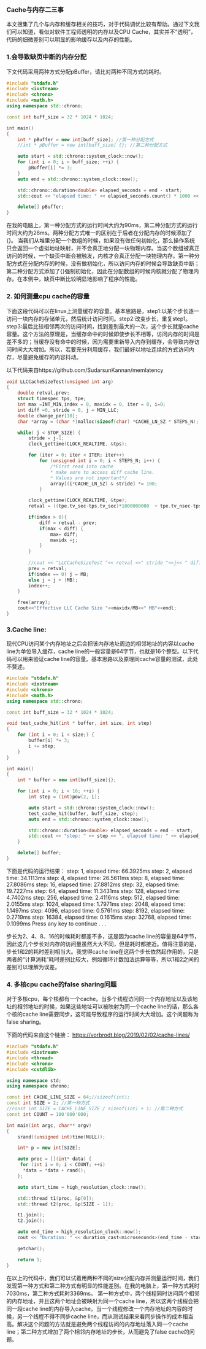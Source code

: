 ### Cache与内存二三事
本文搜集了几个与内存和缓存相关的技巧，对于代码调优比较有帮助。通过下文我们可以知道，看似对软件工程师透明的内存以及CPU Cache，其实并不“透明”，代码的细微差别可以明显的影响缓存以及内存的性能。

### 1.会导致缺页中断的内存分配
下文代码采用两种方式分配pBuffer，请比对两种不同方式的耗时。

```c++
#include "stdafx.h"
#include <iostream>
#include <chrono>
#include <math.h>
using namespace std::chrono;

const int buff_size = 32 * 1024 * 1024;

int main()
{
	int * pBuffer = new int[buff_size]; //第一种分配方式
	//int * pBuffer = new int[buff_size] {}; //第二种分配方式

	auto start = std::chrono::system_clock::now();
	for (int i = 0; i < buff_size; ++i) {
		pBuffer[i] *= 3;
	}
	auto end = std::chrono::system_clock::now();

	std::chrono::duration<double> elapsed_seconds = end - start;
	std::cout << "elapsed time: " << elapsed_seconds.count() * 1000 << "ms\n";

	delete[] pBuffer;
}
```

在我的电脑上，第一种分配方式的运行时间大约为90ms，第二种分配方式的运行时间大约为26ms。两种分配方式唯一的区别在于后者在分配内存的时候添加了 {}。
当我们从堆里分配一个数组的时候，如果没有做任何初始化，那么操作系统只会返回一个虚拟地址映射，并不会真正地分配一块物理内存。当这个数组被真正访问的时候，一个缺页中断会被触发，内核才会真正分配一块物理内存。第一种分配方式在分配内存的时候，没有做初始化，所以访问内存的时候会导致缺页中断；第二种分配方式添加了{}强制初始化，因此在分配数组的时候内核就分配了物理内存。在本例中，缺页中断比较明显地影响了程序的性能。

### 2. 如何测量cpu cache的容量
下面这段代码可以在linux上测量缓存的容量。基本思路是，step1:以某个步长逐一访问一块内存的存储单元，然后统计访问时间。step2:改变步长，重复step1。step3:最后比较相邻两次的访问时间，找到差别最大的一次，这个步长就是cache容量。这个方法的原理是，当缓存命中的时候即使步长不相等，访问内存的时间是差不多的；当缓存没有命中的时候，因为需要重新导入内存到缓存，会导致内存访问时间大大增加。所以，若要充分利用缓存，我们最好以地址连续的方式访问内存，尽量避免缓存的内容抖动。

以下代码来自https://github.com/SudarsunKannan/memlatency

```c++
void LLCCacheSizeTest(unsigned int arg)
{
	double retval,prev;
	struct timespec tps, tpe;
	int max =INT_MIN,index = 0, maxidx = 0, iter = 0, i=0;
	int diff =0, stride = 0, j = MIN_LLC;
	double change_per[10];
	char *array = (char *)malloc(sizeof(char) *CACHE_LN_SZ * STEPS_N);

	while( j < STOP_SIZE) {
		stride = j-1;
		clock_gettime(CLOCK_REALTIME, &tps);

		for (iter = 0; iter < ITER; iter++)
			for (unsigned int i = 0; i < STEPS_N; i++) {
				/*First read into cache
				* make sure to access diff cache line.
				* Values are not important*/
				array[(i*CACHE_LN_SZ) & stride] *= 100;
			}

		clock_gettime(CLOCK_REALTIME, &tpe);
		retval = ((tpe.tv_sec-tps.tv_sec)*1000000000  + tpe.tv_nsec-tps.tv_nsec)/1000;

		if(index > 0){
			diff = retval - prev;
			if(max < diff) {
				max= diff;
				maxidx =j;
			}
		}
		
		//cout << "LLCCacheSizeTest "<< retval <<" stride "<<j<< " diffs: "<<diff<<endl;
		prev = retval;
		if(index == 0) j = MB;
		else j = j + (MB);
		index++;
	}

	free(array);
	cout<<"Effective LLC Cache Size "<<maxidx/MB<<" MB"<<endl;
}
```

### 3.Cache line:
现代CPU访问某个内存地址之后会把该内存地址周边的相邻地址的内容以cache line为单位导入缓存，cache line的一般容量是64字节，也就是16个整型。以下代码可以用来验证cache line的容量。基本思路以及原理同cache容量的测试，此处不赘述。

```c++
#include "stdafx.h"
#include <iostream>
#include <chrono>
#include <math.h>
using namespace std::chrono;

const int buff_size = 32 * 1024 * 1024;

void test_cache_hit(int * buffer, int size, int step)
{
	for (int i = 0; i < size;) {
		buffer[i] *= 3;
		i += step;
	}
}

int main()
{
	int * buffer = new int[buff_size]{};

	for (int i = 0; i < 16; ++i) {
		int step = (int)pow(2, i);

		auto start = std::chrono::system_clock::now();
		test_cache_hit(buffer, buff_size, step);
		auto end = std::chrono::system_clock::now();

		std::chrono::duration<double> elapsed_seconds = end - start;
		std::cout << "step: " << step << ", elapsed time: " << elapsed_seconds.count() * 1000 << "ms\n";
	}

	delete[] buffer;
}
```

下面是代码的运行结果：
step: 1, elapsed time: 66.3925ms
step: 2, elapsed time: 34.1113ms
step: 4, elapsed time: 26.5611ms
step: 8, elapsed time: 27.8086ms
step: 16, elapsed time: 27.8812ms
step: 32, elapsed time: 19.7227ms
step: 64, elapsed time: 11.3431ms
step: 128, elapsed time: 4.7402ms
step: 256, elapsed time: 2.4116ms
step: 512, elapsed time: 2.0155ms
step: 1024, elapsed time: 1.7971ms
step: 2048, elapsed time: 1.1497ms
step: 4096, elapsed time: 0.5761ms
step: 8192, elapsed time: 0.2719ms
step: 16384, elapsed time: 0.1615ms
step: 32768, elapsed time: 0.1099ms
Press any key to continue . . .

步长为2、4、8、16的时候耗时都差不多，这是因为cache line的容量是64字节，因此这几个步长对内存的访问量虽然大大不同，但是耗时都接近。值得注意的是，步长1和2的耗时差别相当大。我觉得cache line在这两个步长依然起作用的，只是两者的“计算消耗”耗时差别比较大，例如循环计数加法运算等等，所以1和2之间的差别可以理解为误差。

### 4. 多核cpu cache的false sharing问题
对于多核cpu，每个核都有一个cache。当多个线程访问同一个内存地址以及该地址的相邻地址的时候，如果这些地址可以被映射为同一个cache line的话，那么各个核的cache line需要同步，这可能导致程序的运行时间大大增加。这个问题称为 false sharing。

下面的代码来自这个链接：
https://vorbrodt.blog/2019/02/02/cache-lines/

```c++
#include "stdafx.h"
#include <iostream>
#include <thread>
#include <chrono>
#include <cstdlib>

using namespace std;
using namespace chrono;

const int CACHE_LINE_SIZE = 64;//sizeof(int);
const int SIZE = 2; //第一种方式
//const int SIZE = CACHE_LINE_SIZE / sizeof(int) + 1; //第二种方式
const int COUNT = 100'000'000;

int main(int argc, char** argv)
{
	srand((unsigned int)time(NULL));

	int* p = new int[SIZE];

	auto proc = [](int* data) {
	 for (int i = 0; i < COUNT; ++i)
	  *data = *data + rand();
	};

	auto start_time = high_resolution_clock::now();

	std::thread t1(proc, &p[0]);
	std::thread t2(proc, &p[SIZE - 1]);

	t1.join();
	t2.join();

	auto end_time = high_resolution_clock::now();
	cout << "Duration: " << duration_cast<microseconds>(end_time - start_time).count() / 1000.f << " ms" << endl;

	getchar();

	return 1;
}
```

在以上的代码中，我们可以试着用两种不同的size分配内存并测量运行时间，我们发现第一种方式和第二种方式有明显的性能差别。在我的电脑上，第一种方式耗时7030ms，第二种方式耗时3369ms。
第一种方式中，两个线程同时访问两个相邻的内存地址，并且这两个地址会被映射为同一个cache line，所以这两个线程会把同一段cache line的内存导入cache。当一个线程修改一个内存地址的内容的时候，另一个线程不得不同步cache line，而从测试结果来看同步操作的成本相当高。解决这个问题的方法就是避免两个线程访问的内存地址落入同一个cache line；第二种方式增加了两个相邻内存地址的步长，从而避免了false cache的问题。
